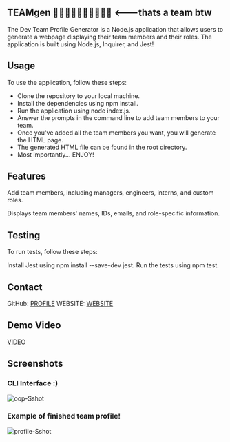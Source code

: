 ## TEAMgen 🧑‍🤝‍🧑🏿‍🤝‍🧑🏾🧑‍🤝‍🧑 <---thats a team btw

The Dev Team Profile Generator is a Node.js application that allows users to generate a webpage displaying their team members and their roles. The application is built using Node.js, Inquirer, and Jest!

## Usage
To use the application, follow these steps:

- Clone the repository to your local machine.
- Install the dependencies using npm install.
- Run the application using node index.js.
- Answer the prompts in the command line to add team members to your team.
- Once you've added all the team members you want, you will generate the HTML page.
- The generated HTML file can be found in the root directory.
- Most importantly... ENJOY!

## Features
Add team members, including managers, engineers, interns, and custom roles.

Displays team members' names, IDs, emails, and role-specific information.

## Testing
To run tests, follow these steps:

Install Jest using npm install --save-dev jest.
Run the tests using npm test.

## Contact
GitHub: [PROFILE](https://github.com/lbako801)
WEBSITE: [WEBSITE](https://lorenbako.com/)

## Demo Video
[VIDEO](https://watch.screencastify.com/v/aPOqjwk92GJaRHSImAtq)
## Screenshots
### CLI Interface :)
![oop-Sshot](https://user-images.githubusercontent.com/112914389/220232328-e7569fb4-3fc2-4c01-b5d7-d36aafea1da6.jpg)

### Example of finished team profile!
![profile-Sshot](https://user-images.githubusercontent.com/112914389/220232323-a0284002-5277-45d8-9186-287522b78fed.jpg)
